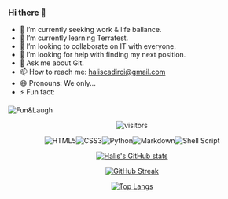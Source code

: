 ### Hi there 👋

- 🔭 I’m currently seeking work & life ballance.
- 🌱 I’m currently learning Terratest.
- 👯 I’m looking to collaborate on IT with everyone.
- 🤔 I’m looking for help with finding my next position.
- 💬 Ask me about Git.
- 📫 How to reach me: haliscadirci@gmail.com
- 😄 Pronouns: We only...
- ⚡ Fun fact:

![Fun&Laugh](https://thecodinglove.com/content/011/bXsruwt.jpg)

<div align="center">

![visitors](https://visitor-badge.glitch.me/badge?page_id=63170347)

<img alt="HTML5" src="https://img.shields.io/badge/html5-%23E34F26.svg?&style=for-the-badge&logo=html5&logoColor=white"/><img alt="CSS3" src="https://img.shields.io/badge/css3-%231572B6.svg?&style=for-the-badge&logo=css3&logoColor=white"/><img alt="Python" src="https://img.shields.io/badge/python-%2314354C.svg?&style=for-the-badge&logo=python&logoColor=white"/><img alt="Markdown" src="https://img.shields.io/badge/markdown-%23000000.svg?&style=for-the-badge&logo=markdown&logoColor=white"/><img alt="Shell Script" src="https://img.shields.io/badge/shell_script-%23121011.svg?&style=for-the-badge&logo=gnu-bash&logoColor=white"/>

[![Halis's GitHub stats](https://github-readme-stats.vercel.app/api?username=haliscadirci&show_icons=true&theme=radical)
](https://github.com/anuraghazra/github-readme-stats)


[![GitHub Streak](https://github-readme-streak-stats.herokuapp.com/?user=haliscadirci&theme=highcontrast)](https://git.io/streak-stats)


[![Top Langs](https://github-readme-stats.vercel.app/api/top-langs/?username=haliscadirci&langs_count=12&hide=javascript,html,CSS,Less&layout=compact)](https://github.com/anuraghazra/github-readme-stats)

</div>
